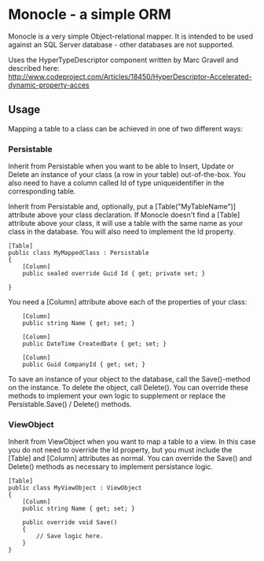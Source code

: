 ﻿Monocle - a simple ORM
=====

Monocle is a very simple Object-relational mapper. It is intended to be used against an SQL Server database - other databases are not supported.

Uses the HyperTypeDescriptor component written by Marc Gravell and described here: http://www.codeproject.com/Articles/18450/HyperDescriptor-Accelerated-dynamic-property-acces

## Usage

Mapping a table to a class can be achieved in one of two different ways:

### Persistable

Inherit from Persistable when you want to be able to Insert, Update or Delete an instance of your class (a row in your table) out-of-the-box. You also need to have a column called Id of type uniqueidentifier in the corresponding table.

Inherit from Persistable and, optionally, put a [Table("MyTableName")] attribute above your class declaration. If Monocle doesn't find a [Table] attribute above your class, it will use a table with the same name as your class in the database. You will also need to implement the Id property.

    [Table]
    public class MyMappedClass : Persistable
    {
        [Column]
        public sealed override Guid Id { get; private set; }

    }

You need a [Column] attribute above each of the properties of your class:

        [Column]
        public string Name { get; set; }

        [Column]
        public DateTime CreatedDate { get; set; }

        [Column]
        public Guid CompanyId { get; set; }

To save an instance of your object to the database, call the Save()-method on the instance. To delete the object, call Delete(). You can override these methods to implement your own logic to supplement or replace the Persistable.Save() / Delete() methods.

### ViewObject

Inherit from ViewObject when you want to map a table to a view. In this case you do not need to override the Id property, but you must include the [Table] and [Column] attributes as normal. You can override the Save() and Delete() methods as necessary to implement persistance logic.

    [Table]
    public class MyViewObject : ViewObject
    {
        [Column]
        public string Name { get; set; }

        public override void Save()
        {
            // Save logic here.
        }
    }


